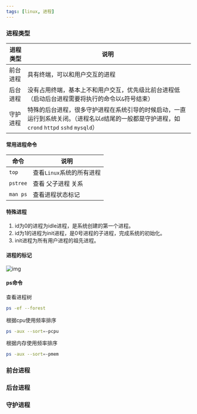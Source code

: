 ```yaml
---
tags: [linux, 进程]
---
```


### 进程类型

| 进程类型 | 说明                                                                                                                                            |
| -------- | ----------------------------------------------------------------------------------------------------------------------------------------------- |
| 前台进程 | 具有终端，可以和用户交互的进程                                                                                                                  |
| 后台进程 | 没有占用终端，基本上不和用户交互，优先级比前台进程低（启动后台进程需要将执行的命令以`&`符号结束）                                               |
| 守护进程 | 特殊的后台进程，很多守护进程在系统引导的时候启动，一直运行到系统关闭。（进程名以`d`结尾的一般都是守护进程，如 `crond` `httpd` `sshd` `mysqld`） |

#### 常用进程命令

| 命令     | 说明                      |
| -------- | ------------------------- |
| `top`    | 查看`Linux`系统的所有进程 |
| `pstree` | 查看 父子进程 关系        |
| `man ps` | 查看进程状态标记          |

#### 特殊进程

1. id为0的进程为idle进程，是系统创建的第一个进程。
2. id为1的进程为init进程，是0号进程的子进程，完成系统的初始化。
3. init进程为所有用户进程的祖先进程。

#### 进程的标记

![img](https://cdn.jsdelivr.net/gh/HarryPoint/oss@main/uPic/2022-01-14_17:49:04_WX20220114-174848.png)

#### ps命令

查看进程树

```bash
ps -ef --forest
```

根据cpu使用频率排序

```bash
ps -aux --sort=-pcpu
```

根据内存使用频率排序

```bash
ps -aux --sort=-pmem
```



### 前台进程

### 后台进程

### 守护进程
